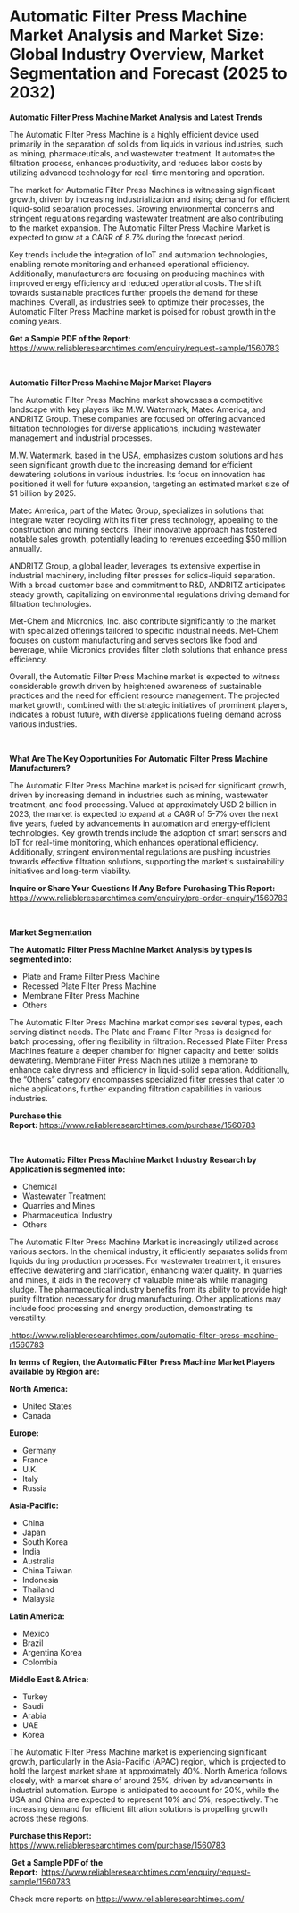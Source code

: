 <p><h1>Automatic Filter Press Machine Market Analysis and Market Size: Global Industry Overview, Market Segmentation and Forecast (2025 to 2032)</h1></p><p><strong>Automatic Filter Press Machine Market Analysis and Latest Trends</strong></p>
<p><p>The Automatic Filter Press Machine is a highly efficient device used primarily in the separation of solids from liquids in various industries, such as mining, pharmaceuticals, and wastewater treatment. It automates the filtration process, enhances productivity, and reduces labor costs by utilizing advanced technology for real-time monitoring and operation.</p><p>The market for Automatic Filter Press Machines is witnessing significant growth, driven by increasing industrialization and rising demand for efficient liquid-solid separation processes. Growing environmental concerns and stringent regulations regarding wastewater treatment are also contributing to the market expansion. The Automatic Filter Press Machine Market is expected to grow at a CAGR of 8.7% during the forecast period. </p><p>Key trends include the integration of IoT and automation technologies, enabling remote monitoring and enhanced operational efficiency. Additionally, manufacturers are focusing on producing machines with improved energy efficiency and reduced operational costs. The shift towards sustainable practices further propels the demand for these machines. Overall, as industries seek to optimize their processes, the Automatic Filter Press Machine market is poised for robust growth in the coming years.</p></p>
<p><strong>Get a Sample PDF of the Report:&nbsp;</strong> <a href="https://www.reliableresearchtimes.com/enquiry/request-sample/1560783?utm_campaign=3548&utm_medium=2&utm_source=Github&utm_content=ia&utm_term=11042025&utm_id=automatic-filter-press-machine">https://www.reliableresearchtimes.com/enquiry/request-sample/1560783</a></p>
<p>&nbsp;</p>
<p><strong>Automatic Filter Press Machine Major Market Players</strong></p>
<p><p>The Automatic Filter Press Machine market showcases a competitive landscape with key players like M.W. Watermark, Matec America, and ANDRITZ Group. These companies are focused on offering advanced filtration technologies for diverse applications, including wastewater management and industrial processes.</p><p>M.W. Watermark, based in the USA, emphasizes custom solutions and has seen significant growth due to the increasing demand for efficient dewatering solutions in various industries. Its focus on innovation has positioned it well for future expansion, targeting an estimated market size of $1 billion by 2025.</p><p>Matec America, part of the Matec Group, specializes in solutions that integrate water recycling with its filter press technology, appealing to the construction and mining sectors. Their innovative approach has fostered notable sales growth, potentially leading to revenues exceeding $50 million annually.</p><p>ANDRITZ Group, a global leader, leverages its extensive expertise in industrial machinery, including filter presses for solids-liquid separation. With a broad customer base and commitment to R&D, ANDRITZ anticipates steady growth, capitalizing on environmental regulations driving demand for filtration technologies.</p><p>Met-Chem and Micronics, Inc. also contribute significantly to the market with specialized offerings tailored to specific industrial needs. Met-Chem focuses on custom manufacturing and serves sectors like food and beverage, while Micronics provides filter cloth solutions that enhance press efficiency.</p><p>Overall, the Automatic Filter Press Machine market is expected to witness considerable growth driven by heightened awareness of sustainable practices and the need for efficient resource management. The projected market growth, combined with the strategic initiatives of prominent players, indicates a robust future, with diverse applications fueling demand across various industries.</p></p>
<p>&nbsp;</p>
<p><strong>What Are The Key Opportunities For Automatic Filter Press Machine Manufacturers?</strong></p>
<p><p>The Automatic Filter Press Machine market is poised for significant growth, driven by increasing demand in industries such as mining, wastewater treatment, and food processing. Valued at approximately USD 2 billion in 2023, the market is expected to expand at a CAGR of 5-7% over the next five years, fueled by advancements in automation and energy-efficient technologies. Key growth trends include the adoption of smart sensors and IoT for real-time monitoring, which enhances operational efficiency. Additionally, stringent environmental regulations are pushing industries towards effective filtration solutions, supporting the market's sustainability initiatives and long-term viability.</p></p>
<p><strong>Inquire or Share Your Questions If Any Before Purchasing This Report:</strong> <a href="https://www.reliableresearchtimes.com/enquiry/pre-order-enquiry/1560783?utm_campaign=3548&utm_medium=2&utm_source=Github&utm_content=ia&utm_term=11042025&utm_id=automatic-filter-press-machine">https://www.reliableresearchtimes.com/enquiry/pre-order-enquiry/1560783</a></p>
<p>&nbsp;</p>
<p><strong>Market Segmentation</strong></p>
<p><strong>The Automatic Filter Press Machine Market Analysis by types is segmented into:</strong></p>
<p><ul><li>Plate and Frame Filter Press Machine</li><li>Recessed Plate Filter Press Machine</li><li>Membrane Filter Press Machine</li><li>Others</li></ul></p>
<p><p>The Automatic Filter Press Machine market comprises several types, each serving distinct needs. The Plate and Frame Filter Press is designed for batch processing, offering flexibility in filtration. Recessed Plate Filter Press Machines feature a deeper chamber for higher capacity and better solids dewatering. Membrane Filter Press Machines utilize a membrane to enhance cake dryness and efficiency in liquid-solid separation. Additionally, the “Others” category encompasses specialized filter presses that cater to niche applications, further expanding filtration capabilities in various industries.</p></p>
<p><strong>Purchase this Report:&nbsp;</strong><a href="https://www.reliableresearchtimes.com/purchase/1560783?utm_campaign=3548&utm_medium=2&utm_source=Github&utm_content=ia&utm_term=11042025&utm_id=automatic-filter-press-machine">https://www.reliableresearchtimes.com/purchase/1560783</a></p>
<p>&nbsp;</p>
<p><strong>The Automatic Filter Press Machine Market Industry Research by Application is segmented into:</strong></p>
<p><ul><li>Chemical</li><li>Wastewater Treatment</li><li>Quarries and Mines</li><li>Pharmaceutical Industry</li><li>Others</li></ul></p>
<p><p>The Automatic Filter Press Machine Market is increasingly utilized across various sectors. In the chemical industry, it efficiently separates solids from liquids during production processes. For wastewater treatment, it ensures effective dewatering and clarification, enhancing water quality. In quarries and mines, it aids in the recovery of valuable minerals while managing sludge. The pharmaceutical industry benefits from its ability to provide high purity filtration necessary for drug manufacturing. Other applications may include food processing and energy production, demonstrating its versatility.</p></p>
<p><a href="https://www.reliableresearchtimes.com/automatic-filter-press-machine-r1560783?utm_campaign=3548&utm_medium=2&utm_source=Github&utm_content=ia&utm_term=11042025&utm_id=automatic-filter-press-machine">&nbsp;https://www.reliableresearchtimes.com/automatic-filter-press-machine-r1560783</a></p>
<p><strong>In terms of Region, the Automatic Filter Press Machine Market Players available by Region are:</strong></p>
<p>
    <p> <strong> North America: </strong>
        <ul>
            <li>United States</li>
            <li>Canada</li>
        </ul>
        </p> 
    <p> <strong> Europe: </strong>
        <ul>
            <li>Germany</li>
            <li>France</li>
            <li>U.K.</li>
            <li>Italy</li>
            <li>Russia</li>
        </ul>
        </p> 
    <p> <strong> Asia-Pacific: </strong>
        <ul>
            <li>China</li>
            <li>Japan</li>
            <li>South Korea</li>
            <li>India</li>
            <li>Australia</li>
            <li>China Taiwan</li>
            <li>Indonesia</li>
            <li>Thailand</li>
            <li>Malaysia</li>
        </ul>
        </p> 
    <p> <strong> Latin America: </strong>
        <ul>
            <li>Mexico</li>
            <li>Brazil</li>
            <li>Argentina Korea</li>
            <li>Colombia</li>
        </ul>
        </p> 
    <p> <strong> Middle East & Africa: </strong>
        <ul>
            <li>Turkey</li>
            <li>Saudi</li>
            <li>Arabia</li>
            <li>UAE</li>
            <li>Korea</li>
        </ul>
    </p>
    </p>
<p><p>The Automatic Filter Press Machine market is experiencing significant growth, particularly in the Asia-Pacific (APAC) region, which is projected to hold the largest market share at approximately 40%. North America follows closely, with a market share of around 25%, driven by advancements in industrial automation. Europe is anticipated to account for 20%, while the USA and China are expected to represent 10% and 5%, respectively. The increasing demand for efficient filtration solutions is propelling growth across these regions.</p></p>
<p><strong>Purchase this Report: </strong><a href="https://www.reliableresearchtimes.com/purchase/1560783?utm_campaign=3548&utm_medium=2&utm_source=Github&utm_content=ia&utm_term=11042025&utm_id=automatic-filter-press-machine">https://www.reliableresearchtimes.com/purchase/1560783</a></p>
<p>&nbsp;<strong>Get a Sample PDF of the Report:&nbsp;&nbsp;</strong><a href="https://www.reliableresearchtimes.com/enquiry/request-sample/1560783?utm_campaign=3548&utm_medium=2&utm_source=Github&utm_content=ia&utm_term=11042025&utm_id=automatic-filter-press-machine">https://www.reliableresearchtimes.com/enquiry/request-sample/1560783</a></p>
<p><strong></strong></p>
<p>Check more reports on <a href="https://www.reliableresearchtimes.com/?utm_campaign=3548&utm_medium=2&utm_source=Github&utm_content=ia&utm_term=11042025&utm_id=automatic-filter-press-machine">https://www.reliableresearchtimes.com/</a></p>